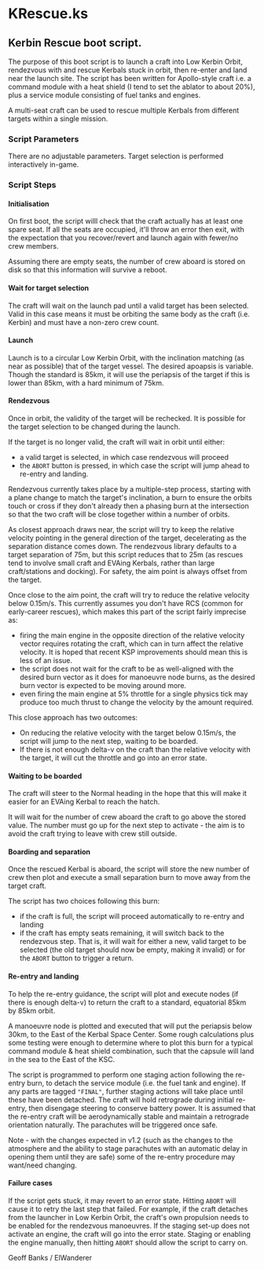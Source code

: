 # KRescue.ks

## Kerbin Rescue boot script.

The purpose of this boot script is to launch a craft into Low Kerbin Orbit, rendezvous with and rescue Kerbals stuck in orbit, then re-enter and land near the launch site. The script has been written for Apollo-style craft i.e. a command module with a heat shield (I tend to set the ablator to about 20%), plus a service module consisting of fuel tanks and engines.

A multi-seat craft can be used to rescue multiple Kerbals from different targets within a single mission.

### Script Parameters

There are no adjustable parameters. Target selection is performed interactively in-game.

### Script Steps

#### Initialisation

On first boot, the script willl check that the craft actually has at least one spare seat. If all the seats are occupied, it'll throw an error then exit, with the expectation that you recover/revert and launch again with fewer/no crew members.

Assuming there are empty seats, the number of crew aboard is stored on disk so that this information will survive a reboot.

#### Wait for target selection

The craft will wait on the launch pad until a valid target has been selected. Valid in this case means it must be orbiting the same body as the craft (i.e. Kerbin) and must have a non-zero crew count.

#### Launch

Launch is to a circular Low Kerbin Orbit, with the inclination matching (as near as possible) that of the target vessel. The desired apoapsis is variable. Though the standard is 85km, it will use the periapsis of the target if this is lower than 85km, with a hard minimum of 75km.

#### Rendezvous

Once in orbit, the validity of the target will be rechecked. It is possible for the target selection to be changed during the launch.

If the target is no longer valid, the craft will wait in orbit until either:
 * a valid target is selected, in which case rendezvous will proceed
 * the `ABORT` button is pressed, in which case the script will jump ahead to re-entry and landing.
 
Rendezvous currently takes place by a multiple-step process, starting with a plane change to match the target's inclination, a burn to ensure the orbits touch or cross if they don't already then a phasing burn at the intersection so that the two craft will be close together within a number of orbits.

As closest approach draws near, the script will try to keep the relative velocity pointing in the general direction of the target, decelerating as the separation distance comes down. The rendezvous library defaults to a target separation of 75m, but this script reduces that to 25m (as rescues tend to involve small craft and EVAing Kerbals, rather than large craft/stations and docking). For safety, the aim point is always offset from the target. 

Once close to the aim point, the craft will try to reduce the relative velocity below 0.15m/s. This currently assumes you don't have RCS (common for early-career rescues), which makes this part of the script fairly imprecise as:
 * firing the main engine in the opposite direction of the relative velocity vector requires rotating the craft, which can in turn affect the relative velocity. It is hoped that recent KSP improvements should mean this is less of an issue.
 * the script does not wait for the craft to be as well-aligned with the desired burn vector as it does for manoeuvre node burns, as the desired burn vector is expected to be moving around more.
 * even firing the main engine at 5% throttle for a single physics tick may produce too much thrust to change the velocity by the amount required.

This close approach has two outcomes:
 * On reducing the relative velocity with the target below 0.15m/s, the script will jump to the next step, waiting to be boarded.
 * If there is not enough delta-v on the craft than the relative velocity with the target, it will cut the throttle and go into an error state.

#### Waiting to be boarded

The craft will steer to the Normal heading in the hope that this will make it easier for an EVAing Kerbal to reach the hatch.

It will wait for the number of crew aboard the craft to go above the stored value. The number must go up for the next step to activate - the aim is to avoid the craft trying to leave with crew still outside.

#### Boarding and separation

Once the rescued Kerbal is aboard, the script will store the new number of crew then plot and execute a small separation burn to move away from the target craft.

The script has two choices following this burn:
 * if the craft is full, the script will proceed automatically to re-entry and landing
 * if the craft has empty seats remaining, it will switch back to the rendezvous step. That is, it will wait for either a new, valid target to be selected (the old target should now be empty, making it invalid) or for the `ABORT` button to trigger a return.

#### Re-entry and landing

To help the re-entry guidance, the script will plot and execute nodes (if there is enough delta-v) to return the craft to a standard, equatorial 85km by 85km orbit.

A manoeuvre node is plotted and executed that will put the periapsis below 30km, to the East of the Kerbal Space Center. Some rough calculations plus some testing were enough to determine where to plot this burn for a typical command module & heat shield combination, such that the capsule will land in the sea to the East of the KSC.

The script is programmed to perform one staging action following the re-entry burn, to detach the service module (i.e. the fuel tank and engine). If any parts are tagged `"FINAL"`, further staging actions will take place until these have been detached. The craft will hold retrograde during initial re-entry, then disengage steering to conserve battery power. It is assumed that the re-entry craft will be aerodynamically stable and maintain a retrograde orientation naturally. The parachutes will be triggered once safe.

Note - with the changes expected in v1.2 (such as the changes to the atmosphere and the ability to stage parachutes with an automatic delay in opening them until they are safe) some of the re-entry procedure may want/need changing. 

#### Failure cases

If the script gets stuck, it may revert to an error state. Hitting `ABORT` will cause it to retry the last step that failed. For example, if the craft detaches from the launcher in Low Kerbin Orbit, the craft's own propulsion needs to be enabled for the rendezvous manoeuvres. If the staging set-up does not activate an engine, the craft will go into the error state. Staging or enabling the engine manually, then hitting `ABORT` should allow the script to carry on.

Geoff Banks / ElWanderer
